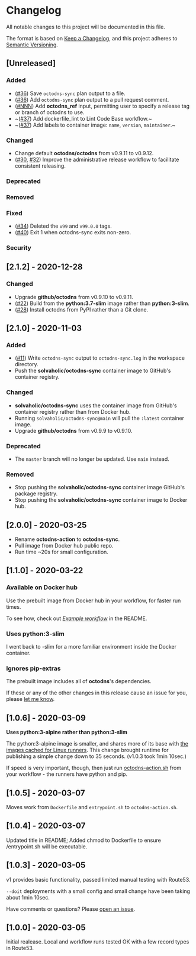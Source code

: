 # Changelog

All notable changes to this project will be documented in this file.

The format is based on [Keep a Changelog](https://keepachangelog.com/en/1.0.0/),
and this project adheres to [Semantic Versioning](https://semver.org/spec/v2.0.0.html).

## [Unreleased]

### Added

- ([#36](https://github.com/solvaholic/octodns-sync/pull/36)) Save `octodns-sync` plan output to a file.
- ([#36](https://github.com/solvaholic/octodns-sync/pull/36)) Add `octodns-sync` plan output to a pull request comment.
- ([#NNN]()) Add **octodns_ref** input, permitting user to specify a release tag or branch of octodns to use.
- ~([#37](https://github.com/solvaholic/octodns-sync/pull/37)) Add dockerfile_lint to Lint Code Base workflow.~
- ~([#37](https://github.com/solvaholic/octodns-sync/pull/37)) Add labels to container image: `name`, `version`, `maintainer`.~

### Changed

- Change default **octodns/octodns** from v0.9.11 to v0.9.12.
- ([#30](https://github.com/solvaholic/octodns-sync/issues/30), [#32](https://github.com/solvaholic/octodns-sync/issues/32)) Improve the administrative release workflow to facilitate consistent releasing.

### Deprecated
### Removed
### Fixed

- ([#34](https://github.com/solvaholic/octodns-sync/issues/34)) Deleted the `v99` and `v99.0.0` tags.
- ([#40](https://github.com/solvaholic/octodns-sync/issues/40)) Exit 1 when octodns-sync exits non-zero.

### Security

## [2.1.2] - 2020-12-28

### Changed

- Upgrade **github/octodns** from v0.9.10 to v0.9.11.
- ([#22](https://github.com/solvaholic/octodns-sync/issues/22)) Build from the **python:3.7-slim** image rather than **python:3-slim**.
- ([#28](https://github.com/solvaholic/octodns-sync/pull/28)) Install octodns from PyPI rather than a Git clone.

## [2.1.0] - 2020-11-03

### Added

- ([#11](https://github.com/solvaholic/octodns-sync/pull/11)) Write `octodns-sync` output to `octodns-sync.log` in the workspace directory.
- Push the **solvaholic/octodns-sync** container image to GitHub's container registry.

### Changed

- **solvaholic/octodns-sync** uses the container image from GitHub's container registry rather than from Docker hub.
- Running `solvaholic/octodns-sync@main` will pull the `:latest` container image.
- Upgrade **github/octodns** from v0.9.9 to v0.9.10.

### Deprecated

- The `master` branch will no longer be updated. Use `main` instead.

### Removed

- Stop pushing the **solvaholic/octodns-sync** container image GitHub's package registry.
- Stop pushing the **solvaholic/octodns-sync** container image to Docker hub.

## [2.0.0] - 2020-03-25

- Rename **octodns-action** to **octodns-sync**.
- Pull image from Docker hub public repo.
- Run time ~20s for small configuration.

## [1.1.0] - 2020-03-22

### Available on Docker hub

Use the prebuilt image from Docker hub in your workflow, for faster run times.

To see how, check out [_Example workflow_](https://github.com/solvaholic/octodns-action/tree/0b6e3b5b49a78bca8c6b6095fdf990fee0ecfe1d#example-workflow) in the README.

### Uses python:3-slim

I went back to -slim for a more familiar environment inside the Docker container.

### Ignores pip-extras

The prebuilt image includes all of **octodns**'s dependencies.

If these or any of the other changes in this release cause an issue for you, please [let me know](https://github.com/solvaholic/octodns-action/issues/new/choose).

## [1.0.6] - 2020-03-09

**Uses python:3-alpine rather than python:3-slim**

The python:3-alpine image is smaller, and shares more of its base with [the images cached for Linux runners](https://help.github.com/actions/reference/software-installed-on-github-hosted-runners). This change brought runtime for publishing a simple change down to 35 seconds. (v1.0.3 took 1min 10sec.)

If speed is very important, though, then just run [octodns-action.sh](https://github.com/solvaholic/octodns-action/blob/v1.0.6/octodns-action.sh) from your workflow - the runners have python and pip.

## [1.0.5] - 2020-03-07

Moves work from `Dockerfile` and `entrypoint.sh` to `octodns-action.sh`.

## [1.0.4] - 2020-03-07

Updated title in README; Added chmod to Dockerfile to ensure /entrypoint.sh will be executable.

## [1.0.3] - 2020-03-05

v1 provides basic functionality, passed limited manual testing with Route53.

`--doit` deployments with a small config and small change have been taking about 1min 10sec.

Have comments or questions? Please [open an issue](https://github.com/solvaholic/octodns-action/issues/new/choose).

## [1.0.0] - 2020-03-05

Initial realease. Local and workflow runs tested OK with a few record types in Route53.
